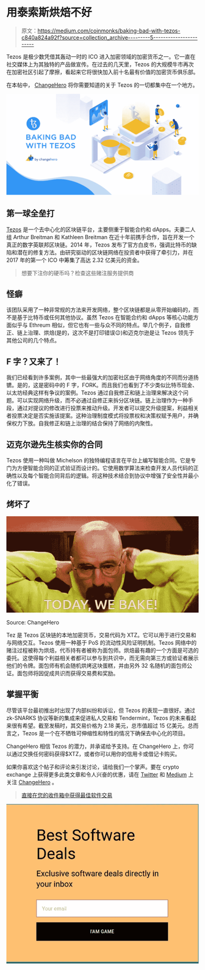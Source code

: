 # 用泰索斯烘焙不好

> 原文：<https://medium.com/coinmonks/baking-bad-with-tezos-c840a824a92f?source=collection_archive---------5----------------------->

Tezos 是极少数凭借其轰动一时的 ICO 进入加密领域的加密货币之一。它一直在社交媒体上为其独特的产品做宣传。在过去的几天里，Tezos 的大规模牛市再次在加密社区引起了摩擦，看起来它将很快加入前十名最有价值的加密货币俱乐部。

在本帖中， [ChangeHero](http://changehero.io/) 将你需要知道的关于 Tezos 的一切都集中在一个地方。

![](img/8cb0fc4bd542a22c4599656a5ff36971.png)

## **第一球全垒打**

[Tezos](https://tezos.com/) 是一个去中心化的区块链平台，主要侧重于智能合约和 dApps。夫妻二人组 Arthur Breitman 和 Kathleen Breitman 在近十年前携手合作，旨在开发一个真正的数字英联邦区块链。2014 年，Tezos 发布了官方白皮书，强调比特币的缺陷和潜在的修复方法。由研究驱动的区块链网络在投资者中获得了牵引力，并在 2017 年的第一个 ICO 中筹集了高达 2.32 亿美元的资金。

> 想要下注你的硬币吗？检查这些赌注服务提供商

## **怪癖**

该团队采用了一种非常规的方法来开发网络，整个区块链都是从零开始编码的，而不是基于比特币或任何其他协议。虽然 Tezos 在智能合约和 dApps 等核心功能方面似乎与 Ethreum 相似，但它也有一些与众不同的特点。举几个例子，自我修正、链上治理、烘焙(是的，这次不是打印错误😉)和迈克尔逊是让 Tezos 领先于其他公司的几个特点。

## **F 字？又来了！**

我们已经看到许多案例，其中一些最强大的加密社区由于网络角度的不同而分道扬镳。是的，这是密码中的 F 字，FORK。而且我们也看到了不少类似比特币现金、以太坊经典这样有争议的案例。Tezos 通过自我修正和链上治理来解决这个问题。可以实现网络升级，而不必通过自修正来拆分区块链。链上治理作为一种手段，通过对提议的修改进行投票来推动升级。开发者可以提交升级提案，利益相关者投票决定是否实施该提案。这种治理制度模式将投票权和决策权赋予用户，并确保权力下放。自我修正和链上治理的结合保持了网络的内聚性。

## **迈克尔逊先生核实你的合同**

Tezos 使用一种叫做 Michelson 的独特编程语言在平台上编写智能合同。它是专门为方便智能合同的正式验证而设计的。它使用数学算法来检查开发人员代码的正确性以及每个智能合同背后的逻辑。将这种技术结合到协议中增强了安全性并最小化了错误。

## **烤坏了**

![](img/6340de0b250b69ca06fff7de900685f5.png)

Source: ChangeHero

Tez 是 Tezos 区块链的本地加密货币，交易代码为 XTZ。它可以用于进行交易和与网络交互。Tezos 使用一种基于 PoS 的流动性风险证明机制。Tezos 网络中的赌注过程被称为烘焙，代币持有者被称为面包师。烘焙最有趣的一个方面是可选的委托。这使得每个利益相关者都可以参与到共识中，而无需向第三方或验证者展示他们的令牌。面包师有机会随机烘烤这块蛋糕，并由另外 32 名随机的面包师公证。面包师将因促成共识而获得交易费和奖励。

## **掌握平衡**

尽管该平台最初推出时出现了内部纠纷和诉讼，但 Tezos 的表现一直很好。通过 zk-SNARKS 协议等新的集成来促进私人交易和 Tendermint，Tezos 的未来看起来很有希望。截至发稿时，其交易价格为 2.18 美元，总市值超过 15 亿美元。总而言之，Tezos 是一个在不牺牲可伸缩性和特性的情况下确保去中心化的项目。

ChangeHero 相信 Tezos 的潜力，并承诺给予支持。在 ChangeHero 上，你可以通过交换任何密码获得$XTZ，或者你可以用你的信用卡或借记卡购买。

如果你喜欢这个帖子和评论来引发讨论，请给我们一个掌声。要在 crypto exchange 上获得更多此类文章和令人兴奋的优惠，请在 [Twitter](https://twitter.com/Changehero_io?lang=en) 和 [Medium](/@changehero) 上关注 [ChangeHero](https://changehero.io/) 。

> [直接在您的收件箱中获得最佳软件交易](https://coincodecap.com/?utm_source=coinmonks)

[![](img/7c0b3dfdcbfea594cc0ae7d4f9bf6fcb.png)](https://coincodecap.com/?utm_source=coinmonks)